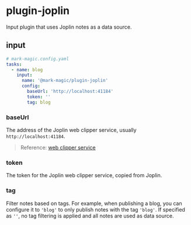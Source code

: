 # plugin-joplin

Input plugin that uses Joplin notes as a data source.

## input

```yaml
# mark-magic.config.yaml
tasks:
  - name: blog
    input:
      name: '@mark-magic/plugin-joplin'
      config:
        baseUrl: 'http://localhost:41184'
        token: ''
        tag: blog
```

### baseUrl

The address of the Joplin web clipper service, usually `http://localhost:41184`.

> Reference: [web clipper service](https://joplinapp.org/help/apps/clipper/)

### token

The token for the Joplin web clipper service, copied from Joplin.

### tag

Filter notes based on tags. For example, when publishing a blog, you can configure it to `'blog'` to only publish notes with the tag `'blog'`. If specified as `''`, no tag filtering is applied and all notes are used as data source.
